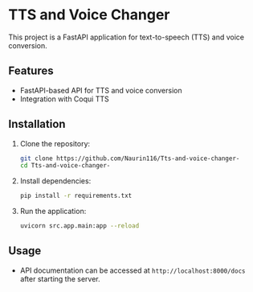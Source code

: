 # TTS and Voice Changer

This project is a FastAPI application for text-to-speech (TTS) and voice conversion.

## Features
- FastAPI-based API for TTS and voice conversion
- Integration with Coqui TTS

## Installation

1. Clone the repository:
   ```bash
   git clone https://github.com/Naurin116/Tts-and-voice-changer-
   cd Tts-and-voice-changer-
   ```

2. Install dependencies:
   ```bash
   pip install -r requirements.txt
   ```

3. Run the application:
   ```bash
   uvicorn src.app.main:app --reload
   ```

## Usage

- API documentation can be accessed at `http://localhost:8000/docs` after starting the server.

